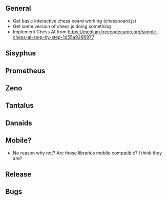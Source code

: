 ## General

- Get basic interactive chess board working (chessboard.js)
- Get some version of chess.js doing something
- Implement Chess AI from https://medium.freecodecamp.org/simple-chess-ai-step-by-step-1d55a9266977

## Sisyphus

## Prometheus

## Zeno

## Tantalus

## Danaids

## Mobile?

- No reason why not? Are those libraries mobile compatible? I think they are?

## Release

## Bugs
